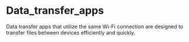 # Data_transfer_apps
Data transfer apps that utilize the same Wi-Fi connection are designed to transfer files between devices efficiently and quickly.

